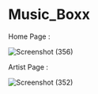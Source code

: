 # Music_Boxx

Home Page :

![Screenshot (356)](https://user-images.githubusercontent.com/60536632/116520928-fc184b00-a8f0-11eb-805e-20c0825af73a.png)

Artist Page :

![Screenshot (352)](https://user-images.githubusercontent.com/60536632/116521184-439ed700-a8f1-11eb-8ac2-73f484eaade1.png)

